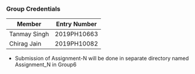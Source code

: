 ### Group Credentials


| Member        | Entry Number  |
| ------------- |:-------------:| 
| Tanmay Singh  | 2019PH10663   | 
| Chirag Jain   | 2019PH10082   |  


* Submission of Assignment-N will be done in separate directory named Assignment_N in Group6 